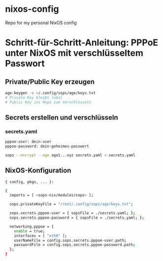 # nixos-config
Repo for my personal NixOS config

# Schritt-für-Schritt-Anleitung: PPPoE unter NixOS mit verschlüsseltem Passwort

## Private/Public Key erzeugen
```bash
age-keygen -o ~/.config/sops/age/keys.txt
# Private Key bleibt lokal
# Public Key ins Repo zum Verschlüsseln
```

## Secrets erstellen und verschlüsseln

### secrets.yaml
```bash title="secrets.yaml"
pppoe-user: dein-user
pppoe-password: dein-geheimes-passwort
```

```bash
sops --encrypt --age age1...xyz secrets.yaml > secrets.yaml
```

## NixOS-Konfiguration

```bash
{ config, pkgs, ... }:

{
  imports = [ <sops-nix/modules/sops> ];

  sops.privateKeyFile = "/root/.config/sops/age/keys.txt";

  sops.secrets.pppoe-user = { sopsFile = ./secrets.yaml; };
  sops.secrets.pppoe-password = { sopsFile = ./secrets.yaml; };

  networking.pppoe = {
    enable = true;
    interfaces = [ "eth0" ];
    userNameFile = config.sops.secrets.pppoe-user.path;
    passwordFile = config.sops.secrets.pppoe-password.path;
  };
}
```
